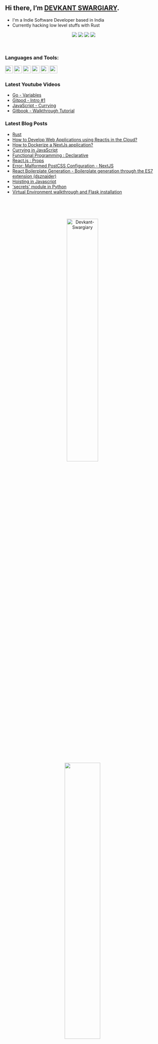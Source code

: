 ## Hi there, I’m [DEVKANT SWARGIARY][website].

- I'm a Indie Software Developer based in India
- Currently hacking low level stuffs with Rust

<p align="center">
  &nbsp;
  <a href="https://www.devoss.in/"><img src="https://img.shields.io/badge/Website-00008B?style=for-the-badge&logo=website&logoColor=white"></a>
  <a href="https://www.youtube.com/channel/UCVSo6oM9UEwmbh8BH8Fx3bQ"><img src="https://img.shields.io/badge/YouTube-FF0000?style=for-the-badge&logo=youtube&logoColor=white"></a>
    <a href="https://twitter.com/devkant21"><img src="https://img.shields.io/badge/Twitter-1DA1F2?style=for-the-badge&logo=twitter&logoColor=white" /></a>
  <a href="https://dev21.hashnode.dev/"><img src="https://img.shields.io/badge/Hashnode-00008B?style=for-the-badge&logo=hashnode&logoColor=white" /></a>
</p>

<br />

### Languages and Tools:


<code><img height="25" src="https://upload.wikimedia.org/wikipedia/commons/6/6a/JavaScript-logo.png?20120221235433"></code>
<code><img height="25" src="https://upload.wikimedia.org/wikipedia/commons/thumb/4/4c/Typescript_logo_2020.svg/1024px-Typescript_logo_2020.svg.png?20210506173343"></code>
<code><img height="25" src="https://upload.wikimedia.org/wikipedia/commons/thumb/a/a7/React-icon.svg/1024px-React-icon.svg.png?20220125121207"></code>
<code><img height="25" src="https://decodenatura.com/static/fb8aa1bb70c9925ce1ae22dc2711b343/nextjs-logo.png"></code>
<code><img height="25" src="https://w7.pngwing.com/pngs/856/814/png-transparent-rust-system-programming-language-computer-programming-rusted-miscellaneous-computer-programming-bicycle-part.png"></code>
<code><img height="25" src="https://cdn.jsdelivr.net/gh/devicons/devicon/icons/git/git-original.svg"></code>
<br />

### Latest Youtube Videos

<!-- YOUTUBE-VIDEO-LIST:START -->

- [Go - Variables](https://www.youtube.com/watch?v=6f8GffalM3Q)
- [Gitpod - Intro #1](https://www.youtube.com/watch?v=e3wSrWcs4_E)
- [JavaScript - Currying](https://www.youtube.com/watch?v=vM6bpuzudcU&t=18s)
- [Gitbook - Walkthrough Tutorial](https://www.youtube.com/watch?v=-RfWmoXE3z4&t=646s)
<!-- YOUTUBE-VIDEO-LIST:END -->

### Latest Blog Posts

<!-- BLOG-POST-LIST:START -->
- [Rust](https://www.devoss.in/posts/rust)
- [How to Develop Web Applications using Reactjs in the Cloud?](https://fuelerhq.hashnode.dev/how-to-develop-web-applications-using-reactjs-in-the-cloud)
- [How to Dockerize a NextJs application?](https://dev21.hashnode.dev/how-to-dockerize-a-nextjs-application)
- [Currying in JavaScript](https://dev21.hashnode.dev/currying-in-javascript)
- [Functional Programming : Declarative](https://dev21.hashnode.dev/functional-programming-declarative)
- [React.js : Props](https://dev21.hashnode.dev/reactjs-props)
- [Error: Malformed PostCSS Configuration - NextJS](https://dev21.hashnode.dev/error-malformed-postcss-configuration-nextjs)
- [React Boilerplate Generation - Boilerplate generation through the ES7 extension (dsznajder)](https://dev21.hashnode.dev/react-boilerplate-generation)
- [Hoisting in Javascript](https://dev21.hashnode.dev/hoisting-in-javascript)
- ['secrets' module in Python](https://dev21.hashnode.dev/secrets-module-in-python)
- [Virtual Environment walkthrough and Flask installation](https://dev21.hashnode.dev/virtual-environment-walkthrough-and-flask-installation)
<!-- BLOG-POST-LIST:END -->

<br />

<!---
Devkant21/Devkant21 is a ✨ special ✨ repository because its `README.md` (this file) appears on your GitHub profile.
You can click the Preview link to take a look at your changes.
--->

<br />
<br />

[website]: https://www.devoss.in/
[github]: https://github.com/Devkant21
[Twitter]: https://twitter.com/Devkant21
[Hashnode]: https://dev21.hashnode.dev/
[Dev.to]: https://dev.to/devkant21
[email]: devkant21@gmail.com

<p align="center"><img width="45%" src="https://github-readme-stats.vercel.app/api?username=Devkant21&show_icons=true&theme=tokyonight" alt="Devkant-Swargiary" /> </p>
<p align = "center">
  
  <img width="48%" src = "https://github-readme-streak-stats.herokuapp.com/?user=Devkant21&theme=radical">
</p>

<details>
  <summary>
    Github Stats
  </summary>
  
![Top Langs](https://github-readme-stats.vercel.app/api/top-langs/?username=Devkant21&layout=compact)
  
 </details>

<p align="center"> 
  Visitor count<br>
  <img src="https://profile-counter.glitch.me/Devkant21/count.svg" />
</p>



